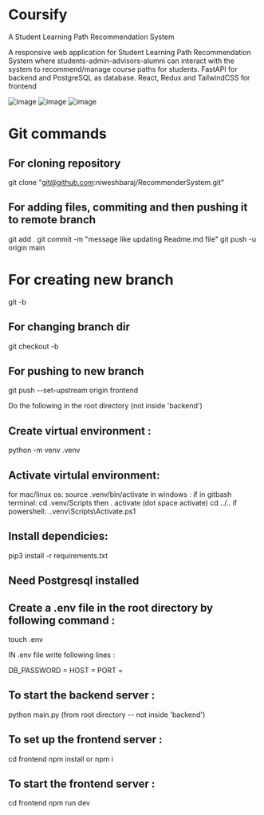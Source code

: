 # Coursify
A Student Learning Path Recommendation System

A responsive web application for Student Learning Path Recommendation System where students-admin-advisors-alumni can interact with the system to recommend/manage course paths for students. 
FastAPI for backend and PostgreSQL as database.
React, Redux and TailwindCSS for frontend 

![image](https://github.com/niweshbaraj/Coursify/assets/12951159/ab9a86b9-7be8-4e55-a0b8-9970599a2270) 
![image](https://github.com/niweshbaraj/Coursify/assets/12951159/d6749c02-2c63-40b3-9340-32ef90d9d258)
![image](https://github.com/niweshbaraj/Coursify/assets/12951159/f55d822b-d5aa-46da-9bbb-0555c89fcc61)






# Git commands

## For cloning repository
git clone "git@github.com:niweshbaraj/RecommenderSystem.git"

## For adding files, commiting and then pushing it to remote branch
git add .
git commit -m "message like updating Readme.md file"
git push -u origin main

# For creating new branch
git -b <branch-name>
## For changing branch dir
git checkout -b <branch-name>

## For pushing to new branch 
git push --set-upstream origin frontend

Do the following in the root directory (not inside 'backend')

## Create virtual environment :
python -m venv .venv 
  
## Activate virtulal environment:
  for mac/linux os:
    source .venv/bin/activate
  in windows :
    if in gitbash terminal:
      cd .venv/Scripts
      then . activate    (dot space activate)
      cd ../..
    if powershell:
      .\.venv\Scripts\Activate.ps1

## Install dependicies:
pip3 install -r requirements.txt

## Need Postgresql installed

## Create a .env file in the root directory by following command :
touch .env

IN .env file write following lines :

DB_PASSWORD = <POSTGRESQL DATABASE PASSWORD>
HOST = <POSTGRES DATABASE HOST>
PORT = <POSTGRES DATABASE PORT>

## To start the backend server :
python main.py (from root directory -- not inside 'backend')

## To set up the frontend server :
cd frontend
npm install or npm i

## To start the frontend server :
cd frontend 
npm run dev
